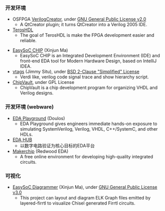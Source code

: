 ### 开发环境
* OSFPGA [VerilogCreator](https://github.com/rochus-keller/verilogcreator/), under [GNU General Public License v2.0](https://github.com/rochus-keller/VerilogCreator/blob/master/LICENSE.GPL2)
  - A QtCreator plugin; it turns QtCreator into a Verilog 2005 IDE.
* [TerosHDL](https://github.com/TerosTechnology/terosHDL)
  - The goal of TerosHDL is make the FPGA development easier and reliable.
+ [EasySoC CHIP](https://github.com/easysoc/chip) (Xinjun Ma)
  - EasySoC CHIP is an Integrated Development Environment (IDE) and front-end EDA tool for Modern Hardware Design, based on IntelliJ IDEA. 
+ [vtags](https://github.com/jimmysitu/vtags) (Jimmy Situ), under [BSD 2-Clause "Simplified" License](https://github.com/jimmysitu/vtags/blob/master/LICENSE)
  - Verdi like, verilog code signal trace and show hierarchy script.
+ [ChipVault](http://freshmeat.sourceforge.net/projects/chipvault), under GPL License
  - ChipVault is a chip development program for organizing VHDL and Verilog designs.

### 开发环境 (webware)

* [EDA Playground](https://www.edaplayground.com/) (Doulos)
  - EDA Playground gives engineers immediate hands-on exposure to simulating SystemVerilog, Verilog, VHDL, C++/SystemC, and other HDLs.
* [EDA HUB](https://edahub.cn/)
  - 以数字电路验证为核心目标的EDA平台
* [Makerchip](http://makerchip.com/) (Redwood EDA)
  - A free online environment for developing high-quality integrated circuits.

### 可视化
+ [EasySoC Diagrammer](https://github.com/easysoc/easysoc-diagrammer) (Xinjun Ma), under [GNU General Public License v3.0](https://github.com/easysoc/easysoc-diagrammer/blob/master/LICENSE)
  - This project can layout and diagram ELK Graph files emitted by layered-firrtl to visualize Chisel generated Firrtl circuits.
